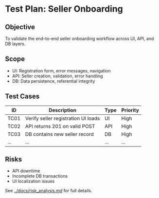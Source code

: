 # Test Plan: Seller Onboarding

## Objective

To validate the end-to-end seller onboarding workflow across UI, API, and DB layers.

## Scope

- UI: Registration form, error messages, navigation
- API: Seller creation, validation, error handling
- DB: Data persistence, referential integrity

## Test Cases

| ID   | Description                         | Type    | Priority |
|------|-------------------------------------|---------|----------|
| TC01 | Verify seller registration UI loads | UI      | High     |
| TC02 | API returns 201 on valid POST       | API     | High     |
| TC03 | DB contains new seller record       | DB      | High     |
| ...  | ...                                 | ...     | ...      |

## Risks

- API downtime
- Incomplete DB transactions
- UI localization issues

See [../docs/risk_analysis.md](../docs/risk_analysis.md) for full details.
